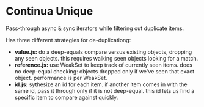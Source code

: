 # Continua Unique

Pass-through async & sync iterators while filtering out duplicate items.

Has three different strategies for de-duplicationg:
* **value.js:** do a deep-equals compare versus existing objects, dropping any seen objects. this requires walking seen objects looking for a match.
* **reference.js:** use WeakSet to keep track of currently seen items. does no deep-equal checking: objects dropped only if we've seen that exact object. performance is per WeakSet.
* **id.js:** sythesize an id for each item. if another item comes in with the same id, pass it through only if it is not deep-equal. this id lets us find a specific item to compare against quickly.
